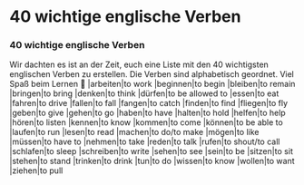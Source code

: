 # 40 wichtige englische Verben

[](http://www.jabbalab.com/blog/wp-content/uploads/2012/01/Verben.jpg)

### 40 wichtige englische Verben

Wir dachten es ist an der Zeit, euch eine Liste mit den 40 wichtigsten englischen Verben zu erstellen. Die Verben sind alphabetisch geordnet. Viel Spaß beim Lernen 🙂
|arbeiten|to work
|beginnen|to begin
|bleiben|to remain
|bringen|to bring
|denken|to think
|dürfen|to be allowed to
|essen|to eat
|fahren|to drive
|fallen|to fall
|fangen|to catch
|finden|to find
|fliegen|to fly
|geben|to give
|gehen|to go
|haben|to have
|halten|to hold
|helfen|to help
|hören|to listen
|kennen|to know
|kommen|to come
|können|to be able to
|laufen|to run
|lesen|to read
|machen|to do/to make
|mögen|to like
|müssen|to have to
|nehmen|to take
|reden|to talk
|rufen|to shout/to call
|schlafen|to sleep
|schreiben|to write
|sehen|to see
|sein|to be
|sitzen|to sit
|stehen|to stand
|trinken|to drink
|tun|to do
|wissen|to know
|wollen|to want
|ziehen|to pull
